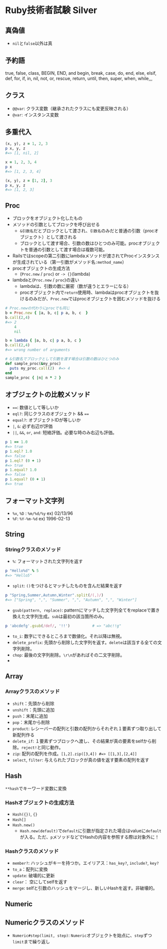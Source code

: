 #  Ruby技術者試験 Silver

## 真偽値
- `nil`と`false`以外は真

## 予約語
true, false, class, BEGIN, END, and begin, break, case, do, end, else, elsif, def, for, if, in, nil, not, or, rescue, return, until, then, super, when, while,,,

## クラス
- `@@var`: クラス変数（継承されたクラスにも変更反映される）
- `@var`: インスタンス変数

## 多重代入
```rb
(x, y), z = 1, 2, 3
p x, y, z
#=> [1, nil, 2]

x = 1, 2, 3, 4
p x
#=> [1, 2, 3, 4]

(x, y), z = [1, 2], 3
p x, y, z
#=> [1, 2, 3]
```

## Proc
- ブロックをオブジェクト化したもの
- メソッドの引数としてブロックを呼び出せる
  - `&引数名`だとブロックとして渡され、`引数名`のみだと普通の引数（procオブジェクト）として渡される
  - ブロックとして渡す場合、引数の数はひとつのみ可能。procオブジェクトを普通の引数として渡す場合は複数可能。
- Railsではscopeの第二引数にlambdaメソッドが渡されてProcインスタンスが生成されている（第一引数がメソッド名`:method_name`）
- procオブジェクトの生成方法
  - (`Proc.new` / `proc`) or `-> {}`(lambda) 
- lambdaと(`Proc.new` / `proc`)の違い
  - lambdaは、引数の数に厳密（数が違うとエラーになる）
  - procオブジェクト内で`return`使用時、lambdaはprocオブジェクトを抜けるのみだが、`Proc.new`ではprocオブジェクトを囲むメソッドを抜ける
```rb
# Proc.newの代わりにprocでも同じ
b = Proc.new { |a, b, c| p a, b, c  }
b.call(2,4)
#=> 2
    4
    nil

b = lambda { |a, b, c| p a, b, c }
b.call(2,4)
#=> wrong number of arguments

# &引数名でブロックとして引数を渡す場合は引数の数はひとつのみ
def sample_proc(&my_proc)
  puts my_proc.call(2)  #=> 4
end
sample_proc { |n| n * 2 }
```

## オブジェクトの比較メソッド
- `==`: 数値として等しいか
- `eql?`: 同じクラスのオブジェクト && `==`
- `equal?`: オブジェクトIDが等しいか
- `|`, `&`: 必ず右辺が評価
- `||`, `&&`, `or`, `and`: 短絡評価。必要な時のみ右辺も評価。

```rb
p 1 == 1.0 
#=> true
p 1.eql? 1.0
#=> false
p 1.eql? (0 + 1)
#=> true
p 1.equal? 1.0
#=> false
p 1.equal? (0 + 1)
#=> true
```

## フォーマット文字列
- `%x`, `%D` : `%m/%d/%y`   ex)  02/13/96
- `%F`: `%Y-%m-%d` ex) 1996-02-13

## String
### Stringクラスのメソッド
- `%`: フォーマットされた文字列を返す
```rb
p "Hello%d" % 5
#=> "Hello5"
```

- `split`: `()`をつけるとマッチしたものを含んだ結果を返す
```rb
p "Spring,Summer,Autumn,Winter".split(/(,)/)
#=> ["Spring", ",", "Summer", ",", "Autumn", ",", "Winter"]
```

- `gsub(pattern, replace)`: patternにマッチした文字列全てをreplaceで置き換えた文字列生成。`sub`は最初の該当箇所のみ。
```rb
p 'abcdefg'.gsub(/def/, '!!')          # => "abc!!g"
```

- `to_i`: 数字にできるところまで数値化。それ以降は無視。
- `delete_prefix`: 先頭から削除した文字列を返す。`delete`は該当する全ての文字列削除。
- `chop`: 最後の文字列削除。`\r\n`があればその二文字削除。
- 


## Array
### Arrayクラスのメソッド
- `shift`：先頭から削除
- `unshift`：先頭に追加
- `push`：末尾に追加
- `pop`：末尾から削除
- `product`: レシーバーの配列と引数の配列からそれぞれ１要素ずつ取り出して新配列作る
- `delete_if`: １要素ずつブロックへ渡し、その結果が真の要素をselfから削除。`reject!`と同じ動作。
- `zip`: 配列の配列を作成。`[1,2].zip([3,4]) #=> [[1,3],[2,4]]`
- `select`, `filter`: 与えられたブロックが真の値を返す要素の配列を返す

## Hash
`**hash`でキーワード変数に変換

### Hashオブジェクトの生成方法
- `Hash({})`, `{}`
- `Hash[]`
- `Hash.new()`
  - `Hash.new(default)`で`default`に引数が指定された場合はvalueに`default`が入る。ただ、`p`メソッドなどでHashの内容を参照する際は対象外に！

### Hashクラスのメソッド
- `member?`: ハッシュがキーを持つか。エイリアス：`has_key?`, `include?`, `key?`
- `to_a`：配列に変換
- `update`: 破壊的に更新
- `clear`： 空にしてselfを返す
- `merge`: selfと引数のハッシュをマージし、新しいHashを返す。非破壊的。

## Numeric
## Numericクラスのメソッド
- `Numeric#step(limit, step)`: `Numeric`オブジェクトを始点に、`step`ずつ`limit`まで繰り返し